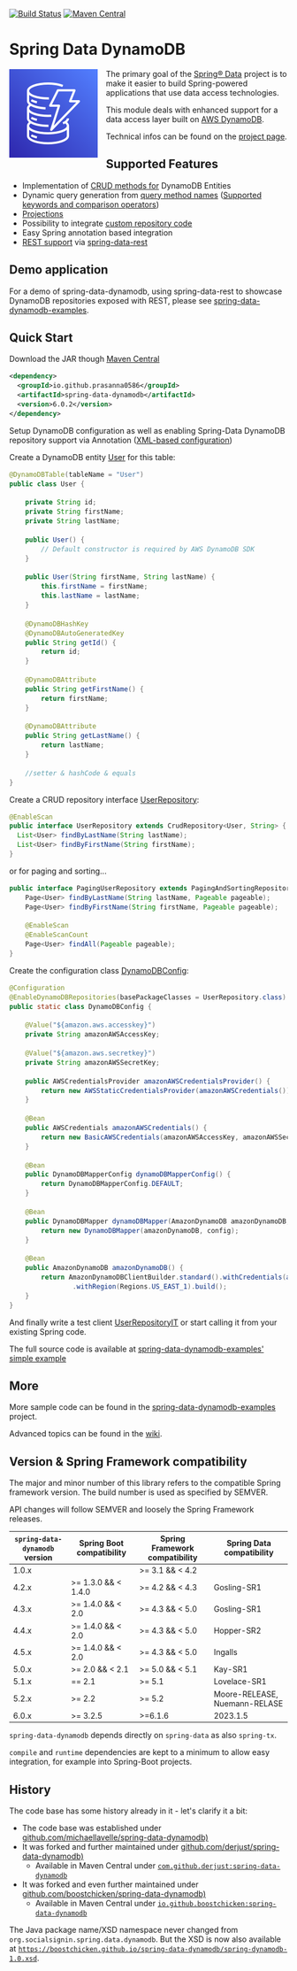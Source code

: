 [![Build Status](https://travis-ci.org/prasanna0586/spring-data-dynamodb.svg?branch=develop)](https://travis-ci.org/prasanna0586/spring-data-dynamodb) 
[![Maven Central](https://maven-badges.herokuapp.com/maven-central/io.github.prasanna0586/spring-data-dynamodb/badge.svg)](https://search.maven.org/search?q=g:io.github.prasanna0586)

# Spring  Data DynamoDB #

<img style="float:left; margin: 0px 15px 15px 0px;" src="/assets/images/dynamodb.svg" />

The primary goal of the [Spring® Data](https://projects.spring.io/spring-data/) project is to make it easier to build Spring-powered applications that use data access technologies.

This module deals with enhanced support for a data access layer built on [AWS DynamoDB](https://aws.amazon.com/dynamodb/).

Technical infos can be found on the [project page](https://derjust.github.io/spring-data-dynamodb/).

## Supported Features ##

* Implementation of [CRUD methods for](https://docs.spring.io/spring-data/commons/docs/current/reference/html/#repositories.definition) DynamoDB Entities
* Dynamic query generation from [query method names](https://docs.spring.io/spring-data/commons/docs/current/reference/html/#repositories.query-methods.query-creation) ([Supported keywords and comparison operators](https://github.com/derjust/spring-data-dynamodb/wiki/Supported-Spring-Data-Comparison-Operators))
* [Projections](https://github.com/derjust/spring-data-dynamodb/wiki/Projections)
* Possibility to integrate [custom repository code](https://github.com/derjust/spring-data-dynamodb/wiki/Custom-repository-implementations)
* Easy Spring annotation based integration
* [REST support](https://github.com/derjust/spring-data-dynamodb-examples/blob/master/README-rest.md) via [spring-data-rest](https://projects.spring.io/spring-data-rest/)

## Demo application ##

For a demo of spring-data-dynamodb, using spring-data-rest to showcase DynamoDB repositories exposed with REST,
please see [spring-data-dynamodb-examples](https://github.com/derjust/spring-data-dynamodb-examples).

## Quick Start ##

Download the JAR though [Maven Central](https://mvnrepository.com/artifact/io.github.prasanna0586/spring-data-dynamodb)

```xml
<dependency>
  <groupId>io.github.prasanna0586</groupId>
  <artifactId>spring-data-dynamodb</artifactId>
  <version>6.0.2</version>
</dependency>
```

Setup DynamoDB configuration as well as enabling Spring-Data DynamoDB repository support via Annotation ([XML-based configuration](wiki/Quick-Start---XML-based-configuration))

Create a DynamoDB entity [User](https://github.com/derjust/spring-data-dynamodb-examples/blob/master/src/main/java/com/github/derjust/spring_data_dynamodb_examples/simple/User.java) for this table:

```java
@DynamoDBTable(tableName = "User")
public class User {

	private String id;
	private String firstName;
	private String lastName;

	public User() {
		// Default constructor is required by AWS DynamoDB SDK
	}

	public User(String firstName, String lastName) {
		this.firstName = firstName;
		this.lastName = lastName;
	}

	@DynamoDBHashKey
	@DynamoDBAutoGeneratedKey
	public String getId() {
		return id;
	}

	@DynamoDBAttribute
	public String getFirstName() {
		return firstName;
	}

	@DynamoDBAttribute
	public String getLastName() {
		return lastName;
	}

	//setter & hashCode & equals
}
```

Create a CRUD repository interface [UserRepository](https://github.com/derjust/spring-data-dynamodb-examples/blob/master/src/main/java/com/github/derjust/spring_data_dynamodb_examples/simple/UserRepository.java):

```java
@EnableScan
public interface UserRepository extends CrudRepository<User, String> {
  List<User> findByLastName(String lastName);
  List<User> findByFirstName(String firstName);
}
```

or for paging and sorting...

```java
public interface PagingUserRepository extends PagingAndSortingRepository<User, String> {
	Page<User> findByLastName(String lastName, Pageable pageable);
	Page<User> findByFirstName(String firstName, Pageable pageable);

	@EnableScan
	@EnableScanCount
	Page<User> findAll(Pageable pageable);
}
```

Create the configuration class [DynamoDBConfig](https://github.com/derjust/spring-data-dynamodb-examples/blob/master/src/test/java/com/github/derjust/spring_data_dynamodb_examples/simple/UserRepositoryIT.java#L61):
```java
@Configuration
@EnableDynamoDBRepositories(basePackageClasses = UserRepository.class)
public static class DynamoDBConfig {

	@Value("${amazon.aws.accesskey}")
	private String amazonAWSAccessKey;

	@Value("${amazon.aws.secretkey}")
	private String amazonAWSSecretKey;

	public AWSCredentialsProvider amazonAWSCredentialsProvider() {
		return new AWSStaticCredentialsProvider(amazonAWSCredentials());
	}

	@Bean
	public AWSCredentials amazonAWSCredentials() {
		return new BasicAWSCredentials(amazonAWSAccessKey, amazonAWSSecretKey);
	}

	@Bean
	public DynamoDBMapperConfig dynamoDBMapperConfig() {
		return DynamoDBMapperConfig.DEFAULT;
	}

	@Bean
	public DynamoDBMapper dynamoDBMapper(AmazonDynamoDB amazonDynamoDB, DynamoDBMapperConfig config) {
		return new DynamoDBMapper(amazonDynamoDB, config);
	}

	@Bean
	public AmazonDynamoDB amazonDynamoDB() {
		return AmazonDynamoDBClientBuilder.standard().withCredentials(amazonAWSCredentialsProvider())
				.withRegion(Regions.US_EAST_1).build();
	}
}
```

And finally write a test client [UserRepositoryIT](https://github.com/derjust/spring-data-dynamodb-examples/blob/master/src/test/java/com/github/derjust/spring_data_dynamodb_examples/simple/UserRepositoryIT.java) or start calling it from your existing Spring code.


The full source code is available at [spring-data-dynamodb-examples' simple example](https://github.com/derjust/spring-data-dynamodb-examples/blob/master/README-simple.md)

## More
More sample code can be found in the [spring-data-dynamodb-examples](https://github.com/derjust/spring-data-dynamodb-examples) project.

Advanced topics can be found in the [wiki](https://github.com/derjust/spring-data-dynamodb/wiki).


## Version & Spring Framework compatibility ##

The major and minor number of this library refers to the compatible Spring framework version. The build number is used as specified by SEMVER.

API changes will follow SEMVER and loosely the Spring Framework releases.

| `spring-data-dynamodb` version | Spring Boot compatibility | Spring Framework compatibility | Spring Data compatibility     |
|--------------------------------|---------------------------|--------------------------------|-------------------------------|
| 1.0.x                          |                           | \>= 3.1 && \< 4.2              |                               |
| 4.2.x                          | \>= 1.3.0 && < 1.4.0      | \>= 4.2 && \< 4.3              | Gosling-SR1                   |
| 4.3.x                          | \>= 1.4.0 && < 2.0        | \>= 4.3 && \< 5.0              | Gosling-SR1                   |
| 4.4.x                          | \>= 1.4.0 && < 2.0        | \>= 4.3 && \< 5.0              | Hopper-SR2                    |
| 4.5.x                          | \>= 1.4.0 && < 2.0        | \>= 4.3 && \< 5.0              | Ingalls                       |
| 5.0.x                          | \>= 2.0 && < 2.1          | \>= 5.0 && \< 5.1              | Kay-SR1                       |
| 5.1.x                          | == 2.1                    | \>= 5.1                        | Lovelace-SR1                  |
| 5.2.x                          | \>= 2.2                   | \>= 5.2                        | Moore-RELEASE, Nuemann-RELASE |
| 6.0.x                          | \>= 3.2.5                 | \>=6.1.6                       | 2023.1.5                      |

`spring-data-dynamodb` depends directly on `spring-data` as also `spring-tx`.

`compile` and `runtime` dependencies are kept to a minimum to allow easy integration, for example into 
Spring-Boot projects.

## History
The code base has some history already in it - let's clarify it a bit:
* The code base was established under [github.com/michaellavelle/spring-data-dynamodb)](https://github.com/michaellavelle/spring-data-dynamodb)
* It was forked and further maintained under [github.com/derjust/spring-data-dynamodb)](https://github.com/derjust/spring-data-dynamodb) 
    * Available in Maven Central under [`com.github.derjust:spring-data-dynamodb`](http://central.maven.org/maven2/com/github/derjust/spring-data-dynamodb/)
* It was forked and even further maintained under [github.com/boostchicken/spring-data-dynamodb)](https://github.com/boostchicken/spring-data-dynamodb) 
    * Available in Maven Central under [`io.github.boostchicken:spring-data-dynamodb`](https://repo1.maven.org/maven2/io/github/boostchicken/spring-data-dynamodb/)

The Java package name/XSD namespace never changed from `org.socialsignin.spring.data.dynamodb`.
But the XSD is now also available at [`https://boostchicken.github.io/spring-data-dynamodb/spring-dynamodb-1.0.xsd`](https://boostchicken.github.io/spring-data-dynamodb/spring-dynamodb-1.0.xsd).

